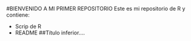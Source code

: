 #BIENVENIDO A MI PRIMER REPOSITORIO
Este es mi repositorio de R y contiene:
- Scrip de R
- README
##Título inferior....